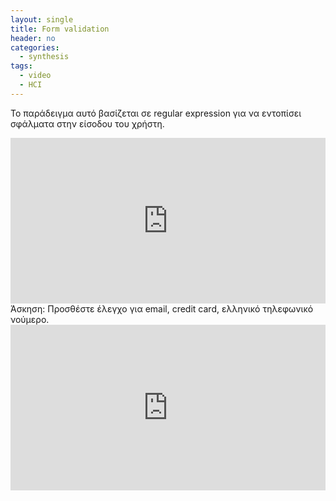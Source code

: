 ```yaml
---
layout: single
title: Form validation 
header: no
categories:
  - synthesis
tags:
  - video
  - HCI
---
```


Το παράδειγμα αυτό βασίζεται σε regular expression για να εντοπίσει σφάλματα στην είσοδου του χρήστη.

<iframe height="265" style="width: 100%;" scrolling="no" title="Form Validation" src="https://codepen.io/mibook/embed/XWdwJxX?height=265&theme-id=light&default-tab=html,result" frameborder="no" loading="lazy" allowtransparency="true" allowfullscreen="true"> See the Pen Form Validation by mibook (@mibook) on CodePen. </iframe>
Άσκηση: Προσθέστε έλεγχο για email, credit card, ελληνικό τηλεφωνικό νούμερο.

<iframe height="265" style="width: 100%;" scrolling="no" title="Form Validation" src="https://codepen.io/p15xiar/embed/XWKdQav??height=265&theme-id=light&default-tab=html,result" frameborder="no" loading="lazy" allowtransparency="true" allowfullscreen="true"> See the Pen Form Validation by p15xiar (@p15xiar) on CodePen. </iframe>
